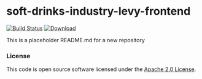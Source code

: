 
# soft-drinks-industry-levy-frontend

[![Build Status](https://travis-ci.org/hmrc/soft-drinks-industry-levy-frontend.svg?branch=master)](https://travis-ci.org/hmrc/soft-drinks-industry-levy-frontend) [ ![Download](https://api.bintray.com/packages/hmrc/releases/soft-drinks-industry-levy-frontend/images/download.svg) ](https://bintray.com/hmrc/releases/soft-drinks-industry-levy-frontend/_latestVersion)

This is a placeholder README.md for a new repository

### License

This code is open source software licensed under the [Apache 2.0 License]("http://www.apache.org/licenses/LICENSE-2.0.html").
    